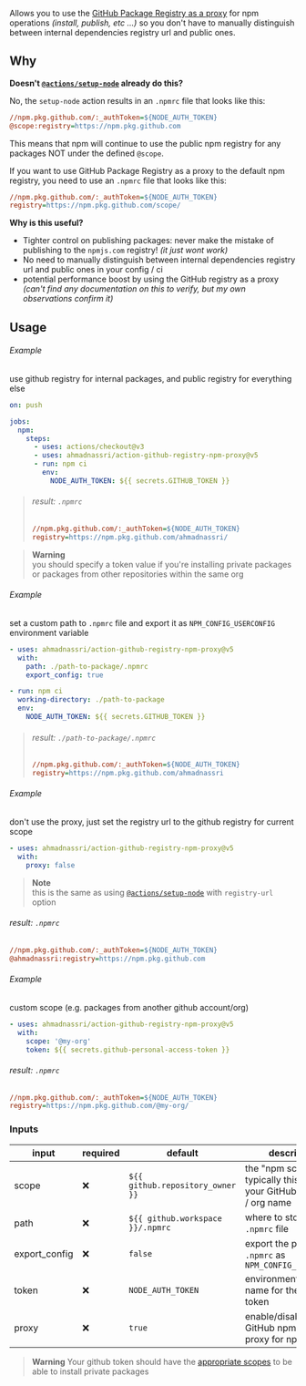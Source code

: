 Allows you to use the [GitHub Package Registry as a proxy][blog] for npm operations _(install, publish, etc ...)_ so you don't have to manually distinguish between internal dependencies registry url and public ones.

## Why

**Doesn't [`@actions/setup-node`] already do this?**

No, the `setup-node` action results in an `.npmrc` file that looks like this:

```ini
//npm.pkg.github.com/:_authToken=${NODE_AUTH_TOKEN}
@scope:registry=https://npm.pkg.github.com
```

This means that npm will continue to use the public npm registry for any packages NOT under the defined `@scope`.

If you want to use GitHub Package Registry as a proxy to the default npm registry, you need to use an `.npmrc` file that looks like this:

```ini
//npm.pkg.github.com/:_authToken=${NODE_AUTH_TOKEN}
registry=https://npm.pkg.github.com/scope/
```

**Why is this useful?**

- Tighter control on publishing packages: never make the mistake of publishing to the `npmjs.com` registry! _(it just wont work)_
- No need to manually distinguish between internal dependencies registry url and public ones in your config / ci
- potential performance boost by using the GitHub registry as a proxy _(can't find any documentation on this to verify, but my own observations confirm it)_

## Usage

###### Example

use github registry for internal packages, and public registry for everything else

```yaml
on: push

jobs:
  npm:
    steps:
      - uses: actions/checkout@v3
      - uses: ahmadnassri/action-github-registry-npm-proxy@v5
      - run: npm ci
        env:
          NODE_AUTH_TOKEN: ${{ secrets.GITHUB_TOKEN }}
```

> ###### result: `.npmrc`
>
> ```ini
> //npm.pkg.github.com/:_authToken=${NODE_AUTH_TOKEN}
> registry=https://npm.pkg.github.com/ahmadnassri/
> ```

> **Warning**  
> you should specify a token value if you're installing private packages  
> or packages from other repositories within the same org

###### Example

set a custom path to `.npmrc` file and export it as `NPM_CONFIG_USERCONFIG` environment variable

```yaml
- uses: ahmadnassri/action-github-registry-npm-proxy@v5
  with:
    path: ./path-to-package/.npmrc
    export_config: true

- run: npm ci
  working-directory: ./path-to-package
  env:
    NODE_AUTH_TOKEN: ${{ secrets.GITHUB_TOKEN }}
```

> ###### result: `./path-to-package/.npmrc`
>
> ```ini
> //npm.pkg.github.com/:_authToken=${NODE_AUTH_TOKEN}
> registry=https://npm.pkg.github.com/ahmadnassri
> ```

###### Example

don't use the proxy, just set the registry url to the github registry for current scope

```yaml
- uses: ahmadnassri/action-github-registry-npm-proxy@v5
  with:
    proxy: false
```

> **Note**  
> this is the same as using [`@actions/setup-node`] with `registry-url` option

###### result: `.npmrc`

```ini
//npm.pkg.github.com/:_authToken=${NODE_AUTH_TOKEN}
@ahmadnassri:registry=https://npm.pkg.github.com
```

###### Example

custom scope (e.g. packages from another github account/org)

```yaml
- uses: ahmadnassri/action-github-registry-npm-proxy@v5
  with:
    scope: '@my-org'
    token: ${{ secrets.github-personal-access-token }}
```

###### result: `.npmrc`

```ini
//npm.pkg.github.com/:_authToken=${NODE_AUTH_TOKEN}
registry=https://npm.pkg.github.com/@my-org/
```

### Inputs

| input         | required | default                          | description                                                             |
| ------------- | -------- | -------------------------------- | ----------------------------------------------------------------------- |
| scope         | ❌       | `${{ github.repository_owner }}` | the "npm scope", typically this will be your GitHub username / org name |
| path          | ❌       | `${{ github.workspace }}/.npmrc` | where to store the `.npmrc` file                                        |
| export_config | ❌       | `false`                          | export the path to `.npmrc` as `NPM_CONFIG_USERCONFIG`                  |
| token         | ❌       | `NODE_AUTH_TOKEN`                | environment variable name for the registry token                        |
| proxy         | ❌       | `true`                           | enable/disable the GitHub npm packages proxy for npm                    |

> **Warning**
> Your github token should have the [appropriate scopes][token-scopes] to be able to install private packages

[blog]: https://github.blog/2019-09-11-proxying-packages-with-github-package-registry-and-other-updates/
[action-token]: https://docs.github.com/en/actions/security-guides/automatic-token-authentication
[`@actions/setup-node`]: https://github.com/actions/setup-node
[token-scopes]: https://docs.github.com/en/packages/learn-github-packages/about-permissions-for-github-packages#about-scopes-and-permissions-for-package-registries
